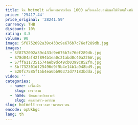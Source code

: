```yaml
---
title: จีน hotmelt เครื่องทําความร้อน 1600 เครื่องเคลือบลามิเนตไฟฟ้าอัตโนมัติ
price: '25417.44'
price_original: '28241.59'
currency: THB
discount: 10%
rating: 4.5
volume: 90
image: Sf8752092a39c433c9e676b7c76ef289db.jpg
images:
  - Sf8752092a39c433c9e676b7c76ef289db.jpg
  - S78d04af42f894b1ea0c21abd0c40a226W.jpg
  - S7ffa117351574aeb9dc49cb0399c852fm.jpg
  - Sbf732301df25496d9f5b4e14b1a948bd9.jpg
  - S20fc7585f15b4ea6bb90373d77183bdda.jpg
video: ''
categories:
  - name: เครื่องมือ
    slug: เคร-องม
  - name: วัดและการวิเคราะห์
    slug: ดและการว-เคราะห
slug: hotmelt-เคร-องท-าความร-อน
encode: opUkbgc
lang: th
---
```

  